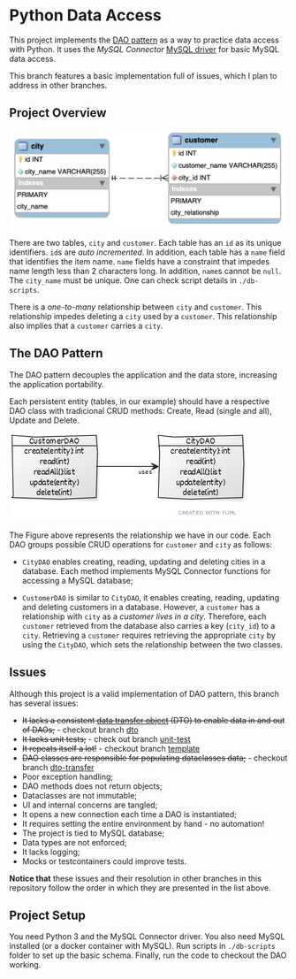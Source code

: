 # Python Data Access
This project implements the [DAO pattern](http://www.corej2eepatterns.com/DataAccessObject.htm) as a way to practice data access with Python. It uses the _MySQL Connector_ [MySQL driver](https://www.w3schools.com/python/python_mysql_getstarted.asp) for basic MySQL data access.

This branch features a basic implementation full of issues, which I plan to address in other branches.

## Project Overview

<img src="./pics/Schema.png" />

There are two tables, `city` and `customer`. Each table has an `id` as its unique identifiers. `id`s are _auto incremented_. In addition, each table has a `name` field that identifies the item name. `name` fields have a constraint that impedes name length less than 2 characters long. In addition, `name`s cannot be `null`. The `city_name` must be unique. One can check script details in `./db-scripts`.

There is a _one-to-many_ relationship between `city` and `customer`. This relationship impedes deleting a `city` used by a `customer`. This relationship also implies that a `customer` carries a `city`.

## The DAO Pattern
The DAO pattern decouples the application and the data store, increasing the application portability. 

Each persistent entity (tables, in our example) should have a respective DAO class with tradicional CRUD methods: Create, Read (single and all), Update and Delete. 

<img src="./pics/DaoDiagram.png" />

The Figure above represents the relationship we have in our code. Each DAO groups possible CRUD operations for `customer` and `city` as follows:

* `CityDAO` enables creating, reading, updating and deleting cities in a database. Each method implements MySQL Connector functions for accessing a MySQL database;

* `CustomerDAO` is similar to `CityDAO`, it enables creating, reading, updating and deleting customers in a database. However, a `customer` has a relationship with `city` as a _customer lives in a city_. Therefore, each `customer` retrieved from the database also carries a key (`city_id`) to a `city`. Retrieving a `customer` requires retrieving the appropriate `city` by using the `CityDAO`, which sets the relationship between the two classes.

## Issues
Although this project is a valid implementation of DAO pattern, this branch has several issues:

* ~~It lacks a consistent [data transfer object](http://www.corej2eepatterns.com/TransferObject.htm) (DTO) to enable data in and out of DAOs;~~ - checkout branch [dto](https://github.com/gabrielcostasilva/python-data-access/tree/dto)
* ~~It lacks unit tests;~~ - check out branch [unit-test](https://github.com/gabrielcostasilva/python-data-access/tree/unit-test)
* ~~It repeats itself a lot!~~ - checkout branch [template](https://github.com/gabrielcostasilva/python-data-access/tree/template)
* ~~DAO classes are responsible for populating dataclasses data;~~ - checkout branch [dto-transfer](https://github.com/gabrielcostasilva/python-data-access/tree/dto-transfer) 
* Poor exception handling;
* DAO methods does not return objects;
* Dataclasses are not immutable;
* UI and internal concerns are tangled;
* It opens a new connection each time a DAO is instantiated;
* It requires setting the entire environment by hand - no automation!
* The project is tied to MySQL database;
* Data types are not enforced;
* It lacks logging;
* Mocks or testcontainers could improve tests.

**Notice that** these issues and their resolution in other branches in this repository follow the order in which they are presented in the list above.

## Project Setup

You need Python 3 and the MySQL Connector driver. You also need MySQL installed (or a docker container with MySQL). Run scripts in `./db-scripts` folder to set up the basic schema. Finally, run the code to checkout the DAO working.
